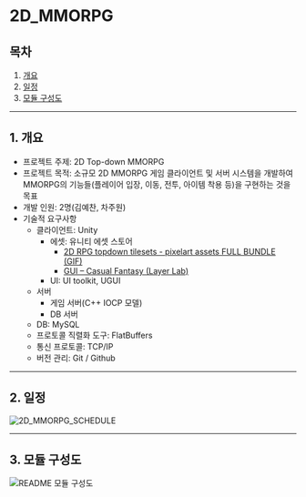 # 2D_MMORPG
## 목차

1. [개요](#1-개요)
2. [일정](#2-일정)
3. [모듈 구성도](#3-모듈-구성도)

---

## 1. 개요

* 프로젝트 주제: 2D Top-down MMORPG
* 프로젝트 목적: 소규모 2D MMORPG 게임 클라이언트 및 서버 시스템을 개발하여 MMORPG의 기능들(플레이어 입장, 이동, 전투, 아이템 착용 등)을 구현하는 것을 목표
* 개발 인원: 2명(김예찬, 차주원)
* 기술적 요구사항
  - 클라이언트: Unity
      + 에셋: 유니티 에셋 스토어
        - [2D RPG topdown tilesets - pixelart assets FULL BUNDLE (GIF)](https://assetstore.unity.com/packages/2d/environments/2d-rpg-topdown-tilesets-pixelart-assets-full-bundle-212921?srsltid=AfmBOopKUJeEHbA1DxKX5pMVisUIUUxkSA92mx3TKyl_un04bszOdwrW)
        - [GUI – Casual Fantasy (Layer Lab)](https://assetstore.unity.com/packages/2d/gui/gui-casual-fantasy-265651?srsltid=AfmBOopPzixrj3RTw8TtNb-8dhKecO-QPc5pTIwLG3YZ7aMY1gQ7tPGp)
      + UI: UI toolkit, UGUI
  - 서버
      + 게임 서버(C++ IOCP 모델)
      + DB 서버
  - DB: MySQL
  - 프로토콜 직렬화 도구: FlatBuffers
  - 통신 프로토콜: TCP/IP
  - 버전 관리: Git / Github

---

## 2. 일정

![2D_MMORPG_SCHEDULE](https://github.com/user-attachments/assets/62b97d73-73b8-4099-b71a-a1ae680a9ae4)

---

## 3. 모듈 구성도

![README 모듈 구성도](https://github.com/user-attachments/assets/879b7cc8-80b2-4d19-9422-cf5d898807d2)

